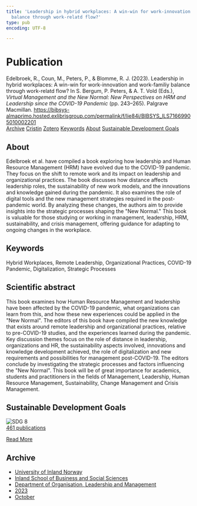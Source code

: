 ```yaml
---
title: 'Leadership in hybrid workplaces: A win-win for work-innovation and work-familiy
  balance through work-relatd flow?'
type: pub
encoding: UTF-8

---
```

<h1>Publication</h1>
<article id="csl-bib-container-B6QWL4IA" class="csl-bib-container">
  <div class="csl-bib-body"> <div class="csl-entry">Edelbroek, R., Coun, M., Peters, P., &#38; Blomme, R. J. (2023). Leadership in hybrid workplaces: A win-win for work-innovation and work-familiy balance through work-relatd flow? In S. Bergum, P. Peters, &#38; A. T. Vold (Eds.), <i>Virtual Management and the New Normal: New Perspectives on HRM and Leadership since the COVID-19 Pandemic</i> (pp. 243–265). Palgrave Macmillan. <a href="https://bibsys-almaprimo.hosted.exlibrisgroup.com/permalink/f/lie84i/BIBSYS_ILS71669905010002201">https://bibsys-almaprimo.hosted.exlibrisgroup.com/permalink/f/lie84i/BIBSYS_ILS71669905010002201</a></div> </div>
  <div class="csl-bib-buttons">
    <a href="#taxonomy-article-B6QWL4IA" alt="archive" class="csl-bib-button">Archive</a>
    <a href="https://app.cristin.no/results/show.jsf?id=2190643" alt="Cristin" class="csl-bib-button">Cristin</a>
    <a href="http://zotero.org/groups/5881554/items/B6QWL4IA" alt="Zotero" class="csl-bib-button">Zotero</a>
    <a href="#keywords-article-B6QWL4IA" alt="keywords" class="csl-bib-button">Keywords</a>
    <a href="#about-article-B6QWL4IA" alt="about_pub" class="csl-bib-button">About</a>
    <a href="#sdg-article-B6QWL4IA" alt="sdg" class="csl-bib-button">Sustainable Development Goals</a>
  </div>
  <div id="csl-bib-meta-container-B6QWL4IA"></div>
</article>
<div id="csl-bib-meta-B6QWL4IA" class="csl-bib-meta">
  <article id="about-article-B6QWL4IA" class="about_pub-article">
    <h1>About</h1>
    Edelbroek et al. have compiled a book exploring how leadership and Human Resource Management (HRM) have evolved due to the COVID-19 pandemic. They focus on the shift to remote work and its impact on leadership and organizational practices. The book discusses how distance affects leadership roles, the sustainability of new work models, and the innovations and knowledge gained during the pandemic. It also examines the role of digital tools and the new management strategies required in the post-pandemic world. By analyzing these changes, the authors aim to provide insights into the strategic processes shaping the "New Normal." This book is valuable for those studying or working in management, leadership, HRM, sustainability, and crisis management, offering guidance for adapting to ongoing changes in the workplace.
  </article>
  <article id="keywords-article-B6QWL4IA" class="keywords-article">
    <h1>Keywords</h1>
    Hybrid Workplaces, Remote Leadership, Organizational Practices, COVID-19 Pandemic, Digitalization, Strategic Processes
  </article>
  <article id="abstract-article-B6QWL4IA" class="abstract-article">
    <h1>Scientific abstract</h1>
    This book examines how Human Resource Management and leadership have been affected by the COVID-19 pandemic, what organizations can learn from this, and how these new experiences could be applied in the "New Normal". The editors of this book have compiled the new knowledge that exists around remote leadership and organizational practices, relative to pre-COVID-19 studies, and the experiences learned during the pandemic. Key discussion themes focus on the role of distance in leadership, organizations and HR, the sustainability aspects involved, innovations and knowledge development achieved, the role of digitalization and new requirements and possibilities for management post-COVID-19. The editors conclude by investigating the strategic processes and factors influencing the "New Normal". This book will be of great importance for academics, students and practitioners in the fields of Management, Leadership, Human Resource Management, Sustainability, Change Management and Crisis Management.
  </article>
  <article id="sdg-article-B6QWL4IA" class="sdg-article">
    <h1>Sustainable Development Goals</h1>
    <div class="sdg-container"><div id="sdg8" class="sdg">
        <img src="{{< params subfolder >}}images/sdg/sdg08_en.png" class="image" alt="SDG 8">
        <div class="sdg-overlay">
          <a href="/en/archive/?key=?sdg=8#archive" class="sdg-publication-count"><span>461</span> publications</a>
          <p><a href="https://sdgs.un.org/goals/goal8" class="sdg-read-more">Read More</a></p>
        </div>
      </div></div>
  </article>
  <article id="taxonomy-article-B6QWL4IA" class="taxonomy-article">
    <h1>Archive</h1>
    <ul>
      <li>
        <a href="/en/archive/?key=3DCRN523">University of Inland Norway</a>
      </li>
      <li>
        <a href="/en/archive/?key=DU8Q9LN9">Inland School of Business and Social Sciences</a>
      </li>
      <li>
        <a href="/en/archive/?key=4LUWR3ZM">Department of Organisation, Leadership and Management</a>
      </li>
      <li>
        <a href="/en/archive/?key=THVQJFRI">2023</a>
      </li>
      <li>
        <a href="/en/archive/?key=QXIG9W8W">October</a>
      </li>
    </ul>
  </article>
</div>
